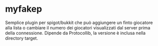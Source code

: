 # myfakep
Semplice plugin per spigot/bukkit che può aggiungere un finto giocatore alla lista o cambiare il numero dei giocatori visualizzati dal server prima della connessione.
Dipende da Protocollib, la versione è inclusa nella directory target.
